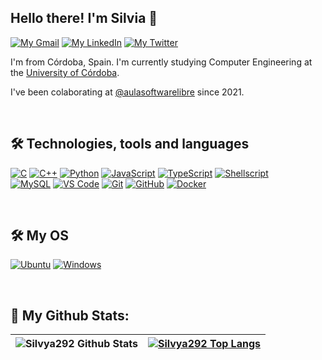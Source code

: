 ## Hello there! I'm Silvia 👋

[![My Gmail](https://img.shields.io/badge/-GMAIL-D14836?style=for-the-badge&logo=gmail&logoColor=white)](https://mail.google.com/mail/u/0/?tab=rm&ogbl#inbox?compose=CllgCJZbjQzNhFmGwxxHTHQVfTLQSvFfTlvrzzFFKKjsKhLHvQCrsKScQQJDhVGGdVrFlDKRHSB)
[![My LinkedIn](https://img.shields.io/badge/LinkedIn-0077B5?style=for-the-badge&logo=linkedin&logoColor=white)](https://www.linkedin.com/in/silvia-rold%C3%A1n-flores-5986b7211/)
[![My Twitter](https://img.shields.io/badge/-TWITTER-0CA0CB?style=for-the-badge&logo=twitter&logoColor=white)](https://twitter.com/silviarf292)


I'm from Córdoba, Spain. I'm currently studying Computer Engineering at the [University of Córdoba](http://www.uco.es/).

I've been colaborating at [@aulasoftwarelibre](https://github.com/aulasoftwarelibre) since 2021.

<br>

## 🛠 Technologies, tools and languages
  [![C](https://img.shields.io/badge/C-00599C?style=for-the-badge&logo=c&logoColor=white)]()
  [![C++](https://img.shields.io/badge/C%2B%2B-00599C?style=for-the-badge&logo=c%2B%2B&logoColor=white)]()
  [![Python](https://img.shields.io/badge/Python-3776AB?style=for-the-badge&logo=python&logoColor=white)]()
  [![JavaScript](https://img.shields.io/badge/JavaScript-f0e800?style=for-the-badge&logo=JavaScript&logoColor=black)](https://https://www.javascript.com)
  [![TypeScript](https://img.shields.io/badge/TypeScript-00599C?style=for-the-badge&logo=c%2B%2B&logoColor=white)](https://https://www.typescript.com)
  [![Shellscript](https://img.shields.io/badge/Shellscript-60605B?style=for-the-badge&logo=gnu-bash&logoColor=white)](https://www.shellscript.sh)
  <br>
  [![MySQL](https://img.shields.io/badge/MySQL-eb7a09?style=for-the-badge&logo=MYSQL&logoColor=white)](https://Www.mysql.com)
  [![VS Code](https://img.shields.io/badge/VSCode-2490D5?style=for-the-badge&logo=visual-studio-code&logoColor=white)](https://code.visualstudio.com/)
  [![Git](https://img.shields.io/badge/Git-eb7a09?style=for-the-badge&logo=git&logoColor=white)](https://github.com/)
  [![GitHub](https://img.shields.io/badge/GitHub-000000?style=for-the-badge&logo=github&logoColor=white)](https://github.com/)
  [![Docker](https://img.shields.io/badge/Docker-24A2E9?style=for-the-badge&logo=docker&logoColor=white)](https://www.docker.com)

<br>

## 🛠 My OS

  [![Ubuntu](https://img.shields.io/badge/Ubuntu-E95420?style=for-the-badge&logo=ubuntu&logoColor=white)](https://ubuntu.com/)
  [![Windows](https://img.shields.io/badge/windows%2011-00BFFF?style=for-the-badge&logo=windows&logoColor=blue)](https://www.microsoft.com/es-es/windows/windows-11)
  
<br>

## 🚀 My Github Stats:

|![Silvya292 Github Stats](https://github-readme-stats.vercel.app/api?username=Silvya292&title_color=FFFFFF&icon_color=FFFFFF&text_color=FFFFFF&bg_color=DEG,493963,60102f&show_icons=true&hide_title=true&hide_border=true)|[![Silvya292 Top Langs](https://github-readme-stats.vercel.app/api/top-langs/?username=Silvya292&title_color=FFFFFF&icon_color=FFFFFF&text_color=FFFFFF&bg_color=DEG,493963,60102f&show_icons=true&hide_border=true&layout=compact&langs_count=6)](https://github-readme-stats.vercel.app/api/top-langs/?username=Silvya292&title_color=FFFFFF&icon_color=FFFFFF&text_color=FFFFFF&bg_color=DEG,493963,60102f&show_icons=true&hide_border=true&layout=compact&langs_count=6)|
|---|---|

<br>
